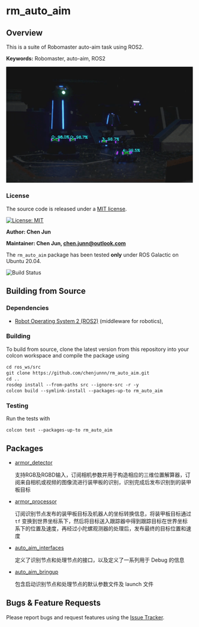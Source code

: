 # rm_auto_aim

## Overview

This is a suite of Robomaster auto-aim task using ROS2.

**Keywords:** Robomaster, auto-aim, ROS2

![](armor_detector/docs/result.png)

### License

The source code is released under a [MIT license](rm_auto_aim/LICENSE).

[![License: MIT](https://img.shields.io/badge/License-MIT-blue.svg)](https://opensource.org/licenses/MIT)

**Author: Chen Jun**

**Maintainer: Chen Jun, chen.junn@outlook.com**

The `rm_auto_aim` package has been tested **only** under ROS Galactic on Ubuntu 20.04.

![Build Status](https://github.com/chenjunnn/rm_auto_aim/actions/workflows/ros_ci.yml/badge.svg)

## Building from Source

### Dependencies

- [Robot Operating System 2 (ROS2)](https://docs.ros.org/en/galactic/) (middleware for robotics),

### Building

To build from source, clone the latest version from this repository into your colcon workspace and compile the package using

	cd ros_ws/src
	git clone https://github.com/chenjunnn/rm_auto_aim.git
	cd ..
	rosdep install --from-paths src --ignore-src -r -y
	colcon build --symlink-install --packages-up-to rm_auto_aim

### Testing

Run the tests with

	colcon test --packages-up-to rm_auto_aim

## Packages

- [armor_detector](armor_detector)

	支持RGB及RGBD输入，订阅相机参数并用于构造相应的三维位置解算器，订阅来自相机或视频的图像流进行装甲板的识别，识别完成后发布识别到的装甲板目标

- [armor_processor](armor_processor)

	订阅识别节点发布的装甲板目标及机器人的坐标转换信息，将装甲板目标通过 `tf` 变换到世界坐标系下，然后将目标送入跟踪器中得到跟踪目标在世界坐标系下的位置及速度，再经过小陀螺观测器的处理后，发布最终的目标位置和速度

- [auto_aim_interfaces](auto_aim_interfaces)

	定义了识别节点和处理节点的接口，以及定义了一系列用于 Debug 的信息

- [auto_aim_bringup](auto_aim_bringup)

	包含启动识别节点和处理节点的默认参数文件及 launch 文件

## Bugs & Feature Requests

Please report bugs and request features using the [Issue Tracker](https://github.com/chenjunnn/rm_auto_aim/issues).
